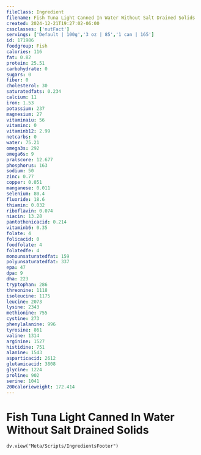 ```yaml
---
fileClass: Ingredient
filename: Fish Tuna Light Canned In Water Without Salt Drained Solids
created: 2024-12-21T19:27:02-06:00
cssclasses: ['nutFact']
servings: ['Default | 100g','3 oz | 85','1 can | 165']
id: 171986
foodgroup: Fish
calories: 116
fat: 0.82
protein: 25.51
carbohydrate: 0
sugars: 0
fiber: 0
cholesterol: 30
saturatedfats: 0.234
calcium: 11
iron: 1.53
potassium: 237
magnesium: 27
vitaminaiu: 56
vitaminc: 0
vitaminb12: 2.99
netcarbs: 0
water: 75.21
omega3s: 292
omega6s: 9
pralscore: 12.677
phosphorus: 163
sodium: 50
zinc: 0.77
copper: 0.051
manganese: 0.011
selenium: 80.4
fluoride: 18.6
thiamin: 0.032
riboflavin: 0.074
niacin: 13.28
pantothenicacid: 0.214
vitaminb6: 0.35
folate: 4
folicacid: 0
foodfolate: 4
folatedfe: 4
monounsaturatedfat: 159
polyunsaturatedfat: 337
epa: 47
dpa: 9
dha: 223
tryptophan: 286
threonine: 1118
isoleucine: 1175
leucine: 2073
lysine: 2343
methionine: 755
cystine: 273
phenylalanine: 996
tyrosine: 861
valine: 1314
arginine: 1527
histidine: 751
alanine: 1543
asparticacid: 2612
glutamicacid: 3808
glycine: 1224
proline: 902
serine: 1041
200calorieweight: 172.414
---
```


# Fish Tuna Light Canned In Water Without Salt Drained Solids

```dataviewjs
dv.view("Meta/Scripts/IngredientsFooter")
```